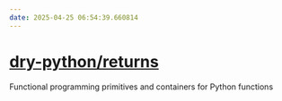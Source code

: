 ```yaml
---
date: 2025-04-25 06:54:39.660814
---
```


# [dry-python/returns](https://github.com/dry-python/returns)

Functional programming primitives and containers for Python functions